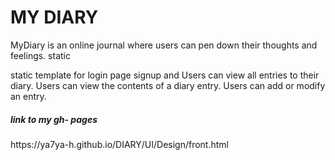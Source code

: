 <h1>MY DIARY</h1>
MyDiary is an online journal where users can pen down their thoughts and feelings.
static

<p>static template for login page signup and Users can view all entries to their diary.
Users can view the contents of a diary entry.
Users can add or modify an entry.
</p>

<h5>link to my gh- pages</h5> https://ya7ya-h.github.io/DIARY/UI/Design/front.html
